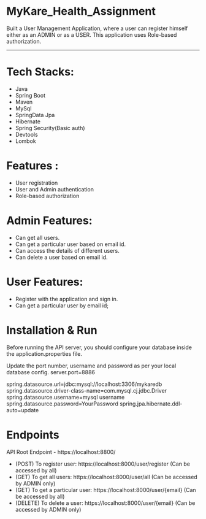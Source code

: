 # MyKare_Health_Assignment

Built a User Management Application, where a user can register himself either as an ADMIN or as a USER. This application uses Role-based authorization.



___________________________________________________________________________________________________________________________________________________________

# Tech Stacks: 

* Java
* Spring Boot
* Maven
* MySql
* SpringData Jpa
* Hibernate
* Spring Security(Basic auth)
* Devtools
* Lombok

# Features :

* User registration
* User and Admin authentication
* Role-based authorization

# Admin Features:

* Can get all users.
* Can get a particular user based on email id.
* Can access the details of different users.
* Can delete a user based on email id.

# User Features:

* Register with the application and sign in.
* Can get a particular user by email id;



# Installation & Run

Before running the API server, you should configure your database inside the application.properties file.

Update the port number, username and password as per your local database config. server.port=8886

spring.datasource.url=jdbc:mysql://localhost:3306/mykaredb 
spring.datasource.driver-class-name=com.mysql.cj.jdbc.Driver
spring.datasource.username=mysql username 
spring.datasource.password=YourPassword 
spring.jpa.hibernate.ddl-auto=update

# Endpoints
API Root Endpoint - https://localhost:8800/


* (POST) To register user: https://localhost:8000/user/register  (Can be accessed by all)
* (GET) To get all users: https://localhost:8000/user/all  (Can be accessed by ADMIN only)
* (GET) To get a particular user: https://localhost:8000/user/{email} (Can be accessed by all)
* (DELETE) To delete a user: https://localhost:8000/user/{email} (Can be accessed by ADMIN only)
